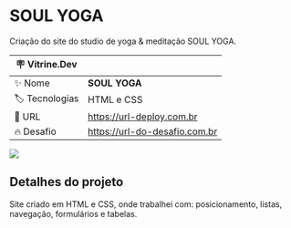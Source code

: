 # SOUL YOGA

Criação do site do studio de yoga & meditação SOUL YOGA.

| :placard: Vitrine.Dev |     |
| -------------  | --- |
| :sparkles: Nome        | **SOUL YOGA**
| :label: Tecnologias | HTML e CSS
| :rocket: URL         | https://url-deploy.com.br
| :fire: Desafio     | https://url-do-desafio.com.br

<!-- Inserir imagem com a #vitrinedev ao final do link -->
![](https://via.placeholder.com/1200x500.png?text=imagem+lindona+do+meu+projeto#vitrinedev)

## Detalhes do projeto

Site criado em HTML e CSS, onde trabalhei com: posicionamento, listas, navegação, formulários e tabelas.
